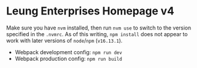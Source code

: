 # Leung Enterprises Homepage v4

Make sure you have `nvm` installed, then run `nvm use` to switch to the version specified in the `.nvmrc`. As of this writing, `npm install` does not appear to work with later versions of `node`/`npm` (`v16.13.1`).

- Webpack development config: `npm run dev`
- Webpack production config: `npm run build`
